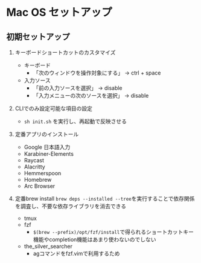 # Mac OS セットアップ

## 初期セットアップ

1. キーボードショートカットのカスタマイズ
   - キーボード
     - 「次のウィンドウを操作対象にする」 -> ctrl + space
   - 入力ソース
     - 「前の入力ソースを選択」 -> disable
     - 「入力メニューの次のソースを選択」 -> disable

2. CLIでのみ設定可能な項目の設定
   - `sh init.sh` を実行し、再起動で反映させる

3. 定番アプリのインストール
   - Google 日本語入力
   - Karabiner-Elements
   - Raycast
   - Alacritty
   - Hemmerspoon
   - Homebrew
   - Arc Browser

4. 定番brew install
   `brew deps --installed --tree`を実行することで依存関係を調査し、不要な依存ライブラリを消去できる
   - tmux
   - fzf
     - `$(brew --prefix)/opt/fzf/install`で得られるショートカットキー機能やcompletion機能はあまり使わないのでしない
   - the_silver_searcher
     - agコマンドをfzf.vimで利用するため
